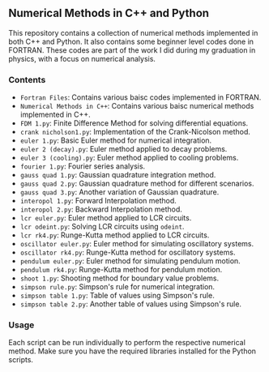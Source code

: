 ## Numerical Methods in C++ and Python
This repository contains a collection of numerical methods implemented in both C++ and Python. It also contains some beginner level codes done in FORTRAN. These codes are part of the work I did during my graduation in physics, with a focus on numerical analysis.

### Contents

- `Fortran Files`: Contains various baisc codes implemented in FORTRAN.
- `Numerical Methods in C++`: Contains various baisc numerical methods implemented in C++.
- `FDM 1.py`: Finite Difference Method for solving differential equations.
- `crank nicholson1.py`: Implementation of the Crank-Nicolson method.
- `euler 1.py`: Basic Euler method for numerical integration.
- `euler 2 (decay).py`: Euler method applied to decay problems.
- `euler 3 (cooling).py`: Euler method applied to cooling problems.
- `fourier 1.py`: Fourier series analysis.
- `gauss quad 1.py`: Gaussian quadrature integration method.
- `gauss quad 2.py`: Gaussian quadrature method for different scenarios.
- `gauss quad 3.py`: Another variation of Gaussian quadrature.
- `interopol 1.py`: Forward Interpolation method.
- `interopol 2.py`: Backward Interpolation method.
- `lcr euler.py`: Euler method applied to LCR circuits.
- `lcr odeint.py`: Solving LCR circuits using `odeint`.
- `lcr rk4.py`: Runge-Kutta method applied to LCR circuits.
- `oscillator euler.py`: Euler method for simulating oscillatory systems.
- `oscillator rk4.py`: Runge-Kutta method for oscillatory systems.
- `pendulum euler.py`: Euler method for simulating pendulum motion.
- `pendulum rk4.py`: Runge-Kutta method for pendulum motion.
- `shoot 1.py`: Shooting method for boundary value problems.
- `simpson rule.py`: Simpson's rule for numerical integration.
- `simpson table 1.py`: Table of values using Simpson's rule.
- `simpson table 2.py`: Another table of values using Simpson's rule.

### Usage

Each script can be run individually to perform the respective numerical method. Make sure you have the required libraries installed for the Python scripts.
